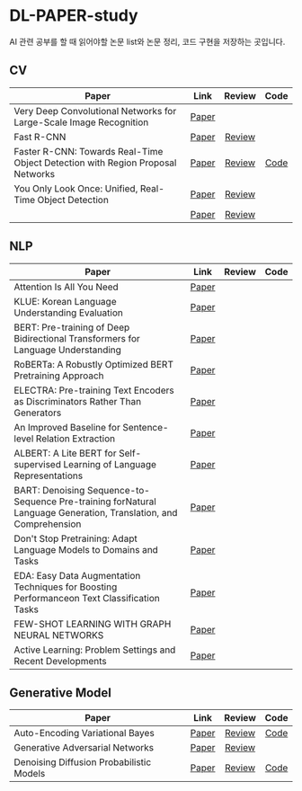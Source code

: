 # DL-PAPER-study

AI 관련 공부를 할 때 읽어야할 논문 list와 논문 정리, 코드 구현을 저장하는 곳입니다.


## CV

|Paper|Link|Review|Code|
|---|:---:|:---:|:---:|
|Very Deep Convolutional Networks for Large-Scale Image Recognition|[Paper](https://arxiv.org/abs/1409.1556.pdf)|||
|Fast R-CNN|[Paper](https://arxiv.org/abs/1504.08083.pdf)|[Review](https://wannabeds.tistory.com/15)||
|Faster R-CNN: Towards Real-Time Object Detection with Region Proposal Networks|[Paper](https://arxiv.org/abs/1506.01497.pdf)|[Review](https://wannabeds.tistory.com/16)|[Code](https://github.com/kimsh0507/PAPER-study/blob/main/CV%20models/Faster_R_CNN_%EA%B5%AC%ED%98%84.ipynb)|
|You Only Look Once: Unified, Real-Time Object Detection|[Paper](https://arxiv.org/abs/1506.02640.pdf)|[Review](https://wannabeds.tistory.com/17)||
| |[Paper]( )|[Review]( )||



## NLP

|Paper|Link|Review|Code|
|---|:---:|:---:|:---:|
|Attention Is All You Need|[Paper](https://arxiv.org/pdf/1706.03762.pdf)|||
|KLUE: Korean Language Understanding Evaluation|[Paper](https://arxiv.org/pdf/2105.09680.pdf)|||
|BERT: Pre-training of Deep Bidirectional Transformers for Language Understanding|[Paper](https://arxiv.org/pdf/1810.04805.pdf)|||
|RoBERTa: A Robustly Optimized BERT Pretraining Approach|[Paper](https://arxiv.org/pdf/1907.11692.pdf)|||
|ELECTRA: Pre-training Text Encoders as Discriminators Rather Than Generators|[Paper](https://arxiv.org/pdf/2003.10555.pdf)|||
|An Improved Baseline for Sentence-level Relation Extraction|[Paper](https://arxiv.org/pdf/2102.01373.pdf)|||
|ALBERT: A Lite BERT for Self-supervised Learning of Language Representations|[Paper](https://arxiv.org/pdf/1909.11942.pdf)|||
|BART: Denoising Sequence-to-Sequence Pre-training forNatural Language Generation, Translation, and Comprehension|[Paper](https://arxiv.org/pdf/1910.13461.pdf)|||
|Don't Stop Pretraining: Adapt Language Models to Domains and Tasks|[Paper](https://arxiv.org/pdf/2004.10964.pdf)|||
|EDA: Easy Data Augmentation Techniques for Boosting Performanceon Text Classification Tasks|[Paper](https://arxiv.org/pdf/1901.11196.pdf)|||
|FEW-SHOT LEARNING WITH GRAPH NEURAL NETWORKS|[Paper](https://arxiv.org/pdf/1711.04043v3.pdf)|||
|Active Learning: Problem Settings and Recent Developments|[Paper](https://arxiv.org/pdf/2012.04225.pdf)|||


## Generative Model

|Paper|Link|Review|Code|
|---|:---:|:---:|:---:|
|Auto-Encoding Variational Bayes|[Paper](https://arxiv.org/abs/1312.6114 )|[Review]( )|[Code](https://github.com/kimsh0507/DL-PAPER-study/blob/main/Generative%20Models/VAE_%EA%B5%AC%ED%98%84.ipynb)|
|Generative Adversarial Networks|[Paper](https://arxiv.org/abs/1406.2661 )|[Review]( )||
|Denoising Diffusion Probabilistic Models|[Paper](https://arxiv.org/pdf/2006.11239.pdf )|[Review]( )|[Code]()|
